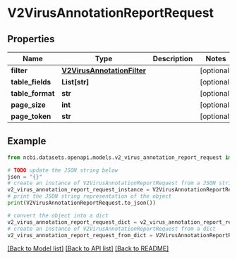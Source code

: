 # V2VirusAnnotationReportRequest


## Properties

Name | Type | Description | Notes
------------ | ------------- | ------------- | -------------
**filter** | [**V2VirusAnnotationFilter**](V2VirusAnnotationFilter.md) |  | [optional] 
**table_fields** | **List[str]** |  | [optional] 
**table_format** | **str** |  | [optional] 
**page_size** | **int** |  | [optional] 
**page_token** | **str** |  | [optional] 

## Example

```python
from ncbi.datasets.openapi.models.v2_virus_annotation_report_request import V2VirusAnnotationReportRequest

# TODO update the JSON string below
json = "{}"
# create an instance of V2VirusAnnotationReportRequest from a JSON string
v2_virus_annotation_report_request_instance = V2VirusAnnotationReportRequest.from_json(json)
# print the JSON string representation of the object
print(V2VirusAnnotationReportRequest.to_json())

# convert the object into a dict
v2_virus_annotation_report_request_dict = v2_virus_annotation_report_request_instance.to_dict()
# create an instance of V2VirusAnnotationReportRequest from a dict
v2_virus_annotation_report_request_from_dict = V2VirusAnnotationReportRequest.from_dict(v2_virus_annotation_report_request_dict)
```
[[Back to Model list]](../README.md#documentation-for-models) [[Back to API list]](../README.md#documentation-for-api-endpoints) [[Back to README]](../README.md)


